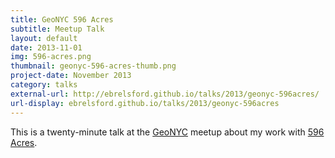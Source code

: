 ```yaml
---
title: GeoNYC 596 Acres
subtitle: Meetup Talk
layout: default
date: 2013-11-01
img: 596-acres.png
thumbnail: geonyc-596-acres-thumb.png
project-date: November 2013
category: talks
external-url: http://ebrelsford.github.io/talks/2013/geonyc-596acres/
url-display: ebrelsford.github.io/talks/2013/geonyc-596acres
---
```


This is a twenty-minute talk at the [GeoNYC](http://www.meetup.com/geonyc/) meetup about my work with [596 Acres](http://596acres.org).
